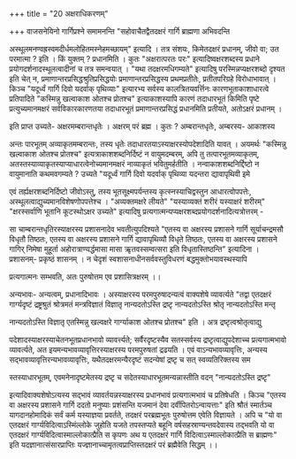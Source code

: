 +++
title = "20 अक्षराधिकरणम्"

+++
वाजसनेयिनो गार्गिप्रश्ने समामनन्ति "सहोवाचैतद्वैतदक्षरं गार्गि ब्राह्मणा अभिवदन्ति

अस्थूलमनण्वह्रस्वमदीर्धमलोहितमस्नेहमच्छायम्" इत्यादि । तत्र संशयः, किमेतदक्षरं प्रधानम्, जीवो वा; उत परमात्मा ? इति । किं युक्तम् ? प्रधानमिति । कुतः "अक्षरात्परतः परः" इत्यादिष्वक्षरशब्दस्य प्रधाने प्रयोगदर्शनादस्थूलत्वादीनां च तत्र समन्वयात् । "यथा तदक्षरमधिगम्यते" इत्यादिषु परस्मिन्नप्यक्षरशब्दो दृश्यत इति चेत् न, प्रमाणान्तरप्रसिद्धश्रुतिप्रसिद्धयोः प्रमाणान्तरप्रसिद्धस्य प्रथमप्रतीतेः, प्रतीतपरिग्रहे विरोधाभावात् । किञ्च "यदूर्ध्वं गार्गि दिवो यदर्वाक् पृथिव्याः" इत्यारभ्य सर्वस्य कालत्रितयवर्त्तिनः कारणभूताकाशाधारत्वे प्रतिपादिते "कस्मिन्नु खल्वाकाश ओतश्च प्रोतश्च" इत्याकाशस्यापि कारणं तदाधारभूतं किमिति पृष्टे प्रत्युच्यमानमक्षरं सर्वविकारकारणतया तदाधारभूतं प्रमाणान्तरप्रसिद्धं प्रधानमिति प्रतीयते, अतोऽक्षरं प्रधानम् ।

इति प्राप्त उच्यते- अक्षरमम्बरान्तधृतेः । अक्षरम् परं ब्रह्म । कुतः ? अम्बरान्तधृतेः, अम्बरस्य- आकाशस्य

अन्तः पारभूतम् अव्याकृतमम्बरान्तः, तस्य धृतेः तदाधारतयाऽस्याक्षरस्योपदेशादिति यावत् । अयमर्थः "कस्मिन्नु खल्वाकाश ओतश्च प्रोतश्च" इत्यत्राकाशशब्दनिर्दिष्टं न वायुमदम्बरम्, अपि तु तत्पारभूतमव्याकृतम्, अतस्तस्याव्याकृतस्याप्याधारत्वेनोच्यमानमक्षरं नाव्याकृतं भवितुमर्हतीति । नन्वाकाशशब्दनिर्द्दिष्टो न वायुमानाति कथमवगम्यते ? उच्यते "यदूर्ध्वं गार्गि दिवो यदर्वाक् पृथिव्या यदन्तरा द्यावापृथिवी इमे

एवं तर्ह्यक्षरशब्दनिर्दिष्टो जीवोऽस्तु, तस्य भूतसूक्ष्मपर्यन्तस्य कृत्स्नस्याचिद्वस्तुन आधारत्वोपपत्तेः, अस्थूलत्वाद्युच्यमानविशेषणोपपत्तेश्च । "अव्यक्तमक्षरे लीयते" "यस्याव्यक्तं शरीरं यस्याक्षरं शरीरम्" "क्षरस्सर्वाणि भूतानि कूटस्थोऽक्षर उच्यते" इत्यादिषु प्रत्यगात्मन्यप्यक्षरशब्दप्रयोगदर्शनादित्यत्रोत्तरम् -

सा चाम्बरान्तधृतिरस्याक्षरस्य प्रशासनादेव भवतीत्युपदिश्यते "एतस्य वा अक्षरस्य प्रशासने गार्गि सूर्याचन्द्रमसौ विधृतौ तिष्ठतः, एतस्य वा अक्षरस्य प्रशासने गार्गि द्यावापृथिव्यौ विधृते तिष्ठतः, एतस्य वा अक्षरस्य प्रशासने गागिर् निमेषा मुहूर्ता अहोरात्राण्यर्द्धमासा मासा ऋृतवस्सम्वत्सरा इति विधृतास्तिष्ठन्ति" इत्यादिना । प्रशासनम्- प्रकृष्ठं शासनम् । न चेदृशं स्वशासनाधीनसर्ववस्तुविधरणं बद्धमुक्तोभयावस्थस्यापि

प्रत्यगात्मनः सम्भवति, अतः पुरुषोत्तम एव प्रशासित्रक्षरम् ।।

अन्यभावः- अन्यत्वम्, प्रधानादिभावः । अस्याक्षरस्य परमपुरुषादन्यत्वं वाक्यशेषे व्यावर्त्यते "तद्वा एतदक्षरं गार्ग्यदृष्टं द्रष्ट्रश्रुतं श्रोत्रमतं मन्त्रविज्ञातं विज्ञातृ नान्यदतोऽस्ति द्रष्टृ नान्यदतोऽस्ति श्रोतृ नान्यदतोऽस्ति मन्तृ

नान्यदतोऽस्ति विज्ञातृ एतस्मिन्नु खल्वक्षरे गार्ग्याकाश ओतश्च प्रोतश्च" इति । अत्र द्रष्टृत्वश्रोतृत्वाद्यु

पदेशादस्याक्षरस्याचेतनभूतप्रधानभावो व्यावर्त्त्यते; सर्वैरदृष्टस्यैव सतस्सर्वस्य द्रष्टृत्वाद्युपदेशाच्च प्रत्यगात्मभावो व्यावर्त्यते, अत इयमन्यभावव्यावृत्तिरस्याक्षरस्य परमपुरुषतां द्रढयति । एवं वाऽन्यभावव्यावृत्तिः, अन्यस्य सद्भावव्यावृत्तिरन्यभावव्यावृत्तिः, यथैतदक्षरमन्यैरदृष्टं सदन्येषां द्रष्टृ च सत् स्वव्यतिरिक्तस्य सम

स्तस्याधारभूतम्, एवमनेनादृष्टमेतस्य द्रष्टृ च सदेतस्याधारभूतमन्यन्नास्तीति वदन् "नान्यदतोऽस्ति द्रष्टृ"

इत्यादिवाक्यशेषोऽत्यस्य सद्भावं व्यावर्तयन्नस्याक्षरस्य प्रधानभावं प्रत्यगात्मभावं च प्रतिषेधति । किञ्च "एतस्य वा अक्षरस्य प्रशासने गार्गि ददतो मनुष्याः प्रशंसन्ति यजमानं देवा दर्वीपितरोऽन्वायत्ताः" इति श्रौतं स्मार्तञ्च यागदानहोमादिकं सर्वं कर्म यस्याज्ञया प्रवर्तते, तदक्षरं परब्रह्मभूतः पुरुषोत्तम एवेति विज्ञायते । अपि च "यो वा एतदक्षरं गार्ग्यविदित्वाऽस्मिंल्लोके जुहोति यजते तपस्तप्यते बहूनि वर्षसहस्राण्यन्तवदेवास्य तद्भवति यो वा एतदक्षरं गार्ग्यविदित्वास्माल्लोकात्प्रैति स कृपणः अथ य एतदक्षरं गार्गि विदित्वाऽस्माल्लोकात्प्रैति स ब्राह्मणः" इति यदज्ञानात्संसारप्राप्तिः यज्ज्ञानाच्चामृतत्वप्राप्तिस्तदक्षरं परं ब्रह्मैवेति सिद्धम् ।।